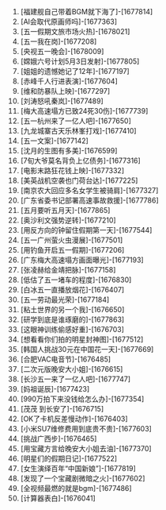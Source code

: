 
1. [福建舰自己带着BGM就下海了]-[1677814]
1. [AI会取代原画师吗]-[1677363]
1. [五一假期文旅市场火热]-[1678021]
1. [五一我在岗]-[1677208]
1. [央视五一晚会]-[1678009]
1. [嫦娥六号计划5月3日发射]-[1677805]
1. [姐姐的遗憾她记了12年]-[1677197]
1. [赤峰千人行进表演]-[1677604]
1. [维和防暴队上映]-[1677297]
1. [刘涛怒吼秦岚]-[1677489]
1. [梅大高速塌方已致24死30伤]-[1677739]
1. [五一杭州来了一亿人吧]-[1677650]
1. [九龙城寨古天乐林峯打戏]-[1677410]
1. [五一文案]-[1677142]
1. [沈月的生图有多美]-[1676599]
1. [7旬大爷莫名背负上亿债务]-[1677316]
1. [电影末路狂花钱上映]-[1677332]
1. [美英战机空袭也门荷台达]-[1677225]
1. [南京农大回应多名女学生被骑肩]-[1677327]
1. [广东省委书记部署高速事故救援]-[1677786]
1. [五月要听五月天]-[1677865]
1. [奥沙利文强势逆转]-[1677210]
1. [用反方向的钟留住假期第一天]-[1677544]
1. [五一广州萤火虫漫展]-[1677501]
1. [用钓鱼开启五一假期]-[1677206]
1. [广东梅大高速塌方画面曝光]-[1677193]
1. [张凌赫给金靖把脉]-[1677158]
1. [低估了五一堵车的程度]-[1676830]
1. [白冰五一直播放烟花]-[1676407]
1. [五一劳动最光荣]-[1677184]
1. [粘土世界的另一个我]-[1676650]
1. [研学到底是谁琢磨的]-[1677863]
1. [这眼神训练偷感好重]-[1676703]
1. [想看看你们拍的明星封神图]-[1677512]
1. [韩国人挑战30元在中国花一天]-[1677669]
1. [合肥VAC电音节]-[1676485]
1. [二次元版晚安大小姐]-[1676615]
1. [长沙五一来了一亿人吧]-[1677747]
1. [妈祖诞辰]-[1677423]
1. [990万拍下来没钱给怎么办]-[1677354]
1. [茂茂 到长安了]-[1676715]
1. [OK了卡机反差慢动作]-[1676403]
1. [小米SU7维修费用到底贵不贵]-[1677603]
1. [挑战广西步]-[1676465]
1. [用宝藏方言给晚安大小姐去油]-[1677370]
1. [明星们的假期日记]-[1677522]
1. [女生演绎百年“中国新娘”]-[1677819]
1. [发现了一个宝藏剧微暗之火]-[1677602]
1. [全视频最燃的就是bgm]-[1677486]
1. [计算器表白]-[1676041]